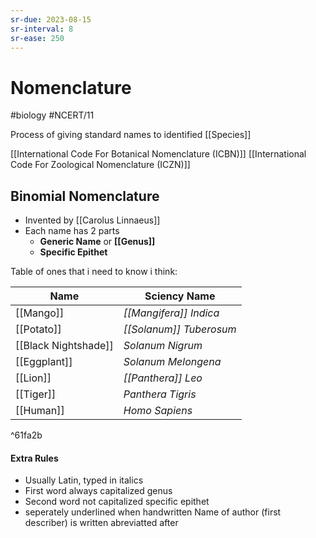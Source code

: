 ```yaml
---
sr-due: 2023-08-15
sr-interval: 8
sr-ease: 250
---
```

# Nomenclature
#biology #NCERT/11 

Process of giving standard names to identified [[Species]]

[[International Code For Botanical Nomenclature (ICBN)]]
[[International Code For Zoological Nomenclature (ICZN)]]

## Binomial Nomenclature
- Invented by [[Carolus Linnaeus]]
- Each name has 2 parts
	- **Generic Name** or **[[Genus]]**
	- **Specific Epithet**

Table of ones that i need to know i think:

| Name                 | Sciency Name        |
| -------------------- | ------------------- |
| [[Mango]]            | *[[Mangifera]] Indica*  |
| [[Potato]]           | *[[Solanum]] Tuberosum* |
| [[Black Nightshade]] | *Solanum Nigrum*    |
| [[Eggplant]]         | *Solanum Melongena* |
| [[Lion]]             | *[[Panthera]] Leo*      |
| [[Tiger]]            | *Panthera Tigris*   |
| [[Human]]            | *Homo Sapiens*                    |

^61fa2b

#### Extra Rules
- Usually Latin, typed in italics
- First word always capitalized genus
- Second word not capitalized specific epithet
- seperately underlined when handwritten
Name of author (first describer) is written abreviatted after 

